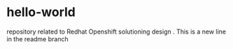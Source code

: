# hello-world
repository related to Redhat Openshift solutioning design . 
This is a new line in the readme branch

